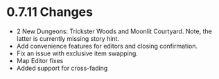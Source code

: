 # 0.7.11 Changes #

* 2 New Dungeons: Trickster Woods and Moonlit Courtyard.  Note, the latter is currently missing story hint.
* Add convenience features for editors and closing confirmation.
* Fix an issue with exclusive item swapping.
* Map Editor fixes
* Added support for cross-fading